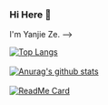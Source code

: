 ### Hi Here 👋

I'm Yanjie Ze.
-->

[![Top Langs](https://github-readme-stats.vercel.app/api/top-langs/?username=YanjieZe&layout=compact)](https://github.com/anuraghazra/github-readme-stats)
</br>
</br>
[![Anurag's github stats](https://github-readme-stats.vercel.app/api?username=YanjieZe&show_icons=true&theme=buefy)](https://github.com/anuraghazra/github-readme-stats)
</br>
</br>
[![ReadMe Card](https://github-readme-stats.vercel.app/api/pin/?username=YanjieZe&repo=StatisticalLearningMethod&theme=buefy)](https://github.com/anuraghazra/github-readme-stats)

